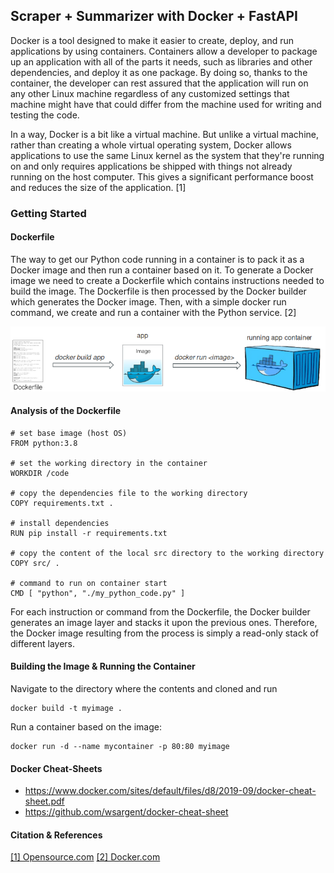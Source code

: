 ## Scraper + Summarizer with Docker + FastAPI

Docker is a tool designed to make it easier to create, deploy, and run applications by using containers. Containers allow a developer to package up an application with all of the parts it needs, such as libraries and other dependencies, and deploy it as one package. By doing so, thanks to the container, the developer can rest assured that the application will run on any other Linux machine regardless of any customized settings that machine might have that could differ from the machine used for writing and testing the code.

In a way, Docker is a bit like a virtual machine. But unlike a virtual machine, rather than creating a whole virtual operating system, Docker allows applications to use the same Linux kernel as the system that they're running on and only requires applications be shipped with things not already running on the host computer. This gives a significant performance boost and reduces the size of the application. [1]


### Getting Started

#### Dockerfile
The way to get our Python code running in a container is to pack it as a Docker image and then run a container based on it. To generate a Docker image we need to create a Dockerfile which contains instructions needed to build the image. The Dockerfile is then processed by the Docker builder which generates the Docker image. Then, with a simple docker run command, we create and run a container with the Python service. [2]

![dockerfile](/docker/img/arch.png)


#### Analysis of the Dockerfile

```
# set base image (host OS)
FROM python:3.8

# set the working directory in the container
WORKDIR /code

# copy the dependencies file to the working directory
COPY requirements.txt .

# install dependencies
RUN pip install -r requirements.txt

# copy the content of the local src directory to the working directory
COPY src/ .

# command to run on container start
CMD [ "python", "./my_python_code.py" ]
```

For each instruction or command from the Dockerfile, the Docker builder generates an image layer and stacks it upon the previous ones. Therefore, the Docker image resulting from the process is simply a read-only stack of different layers.

#### Building the Image & Running the Container

Navigate to the directory where the contents and cloned and run
```
docker build -t myimage .
```

Run a container based on the image:

```
docker run -d --name mycontainer -p 80:80 myimage
```

#### Docker Cheat-Sheets

- https://www.docker.com/sites/default/files/d8/2019-09/docker-cheat-sheet.pdf
- https://github.com/wsargent/docker-cheat-sheet


#### Citation & References

[[1] Opensource.com](https://opensource.com/resources/what-docker#:~:text=Docker%20is%20a%20tool%20designed,deploy%20it%20as%20one%20package.)
[[2] Docker.com](https://www.docker.com/blog/containerized-python-development-part-1/)

